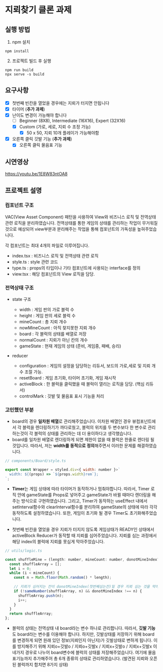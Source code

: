 # 지뢰찾기 클론 과제

## 실행 방법

1. npm 설치
```
npm install
```

2. 프로젝트 빌드 후 실행
```
npm run build
npx serve -s build
```

## 요구사항
- [x] 첫번째 빈칸을 열었을 경우에는 지뢰가 터지면 안됩니다
- [x] 타이머 (**추가 과제**)
- [x] 난이도 변경이 가능해야 합니다
    - [ ] Beginner (8X8), Intermediate (16X16), Expert (32X16)
    - [x] Custom (가로, 세로, 지뢰 수 조정 가능)
        - [x] 50 x 50, 지뢰 10개 플레이가 가능해야함
- [x] 오른쪽 클릭 깃발 기능 (**추가 과제**)
    - [x] 오른쪽 클릭 물음표 기능

## 시연영상

https://youtu.be/1E8W83ntOA8



## 프로젝트 설명

### 컴포넌트 구조

VAC(View Asset Component) 패턴을 사용하여 View와 비즈니스 로직 및 전역상태 관련 로직을 분리하였습니다.
전역상태를 통한 게임의 상태를 관리하는 작업이 무거워질 것으로 예상되어 view부분과 분리해주는 작업을 통해 컴포넌트의 가독성을 높혀주었습니다.



각 컴포넌트는 최대 4개의 파일로 이루어집니다.

- index.tsx : 비즈니스 로직 및 전역상태 관련 로직
- style.ts : style 관련 코드
- type.ts : props의 타입이나 기타 컴포넌트에 사용되는 interface를 정의
- view.tsx : 해당 컴포넌트의 View 로직을 담당.


### 전역상태 구조

- state 구조
    - width : 게임 판의 가로 블럭 수
    - height : 게임 판의 세로 블럭 수
    - mineCount : 총 지뢰 개수
    - nowMineCount : 아직 찾지못한 지뢰 개수
    - board : 각 블럭의 상태를 배열로 저장
    - normalCount : 지뢰가 아닌 칸의 개수
    - gameState : 현재 게임의 상태 (준비, 게임중, 패배, 승리)

- reducer
    - configuration : 게임의 설정을 담당하는 리듀서, 보드의 가로,세로 및 지뢰 개수 조절 가능.
    - resetBoard : 게임 초기화, 타이머 초기화, 게임 재시작
    - activeBlock : 한 블럭을 클릭했을 때 블럭이 열리는 로직을 담당. (핵심 리듀서)
    - controlMark : 깃발 및 물음표 표시 기능을 처리

### 고민했던 부분

* board의 경우 **일차원 배열**로 관리해주었습니다. 이차원 배열인 경우 뷰컴포넌트에서 각 블럭을 렌더링하기가 까다로웠고, 블럭의 위치를 두 변수보다 한 변수로 관리하는것이 각 블럭의 상태를 관리하는 데 더 용이하다고 생각했습니다. 
* board를 일차원 배열로 렌더링하게 되면 제한이 없을 때 블럭은 한줄로 렌더링 될 것입니다. 따라서, 저는 **width를 동적으로 정의**해주면서 이러한 문제를 해결하였습니다.

```javascript
// components/Board/style.ts

export const Wrapper = styled.div<{ width: number }>`
  width: ${(props) => `${props.width}rem`};
`;
```

* **Timer**는 게임 상태에 따라 타이머가 동작하거나 멈춰야합니다. 따라서, Timer 로직 안에 gameState를 Props로 넣어주고 gameState가 바뀔 때마다 렌더링을 해주는 방식으로 구현하였습니다. 그리고, Timer가 동작하는 useEffect 내에서 setInterval함수와 clearInterval함수를 분리하여 gameState의 상태에 따라 각각 동작하도록 설정하였습니다. 또한, 게임이 초기화 될 경우 Timer도 초기화해주었습니다.

* 첫번째 빈칸을 열었을 경우 지뢰가 터지지 않도록 게임상태가 READY인 상태에서 activeBlock Reducer가 동작할 때 지뢰를 심어주었습니다. 지뢰를 심는 과정에서 해당 index의 블럭에 지뢰를 못심게 막아주었습니다.
```javascript
// utils/logic.ts

const shuffleMine = (length: number, mineCount: number, donotMineIndex?: number): number[] => {
  const shuffleArray = [];
  let i = 0;
  while (i < mineCount) {
    const n = Math.floor(Math.random() * length);
    
    // 지뢰가 심어지는 칸이 donotMineIndex(첫번째심는칸)일 경우 지뢰 심는 것을 막아주었습니다.
    if (!sameNumber(shuffleArray, n) && donotMineIndex !== n) {
      shuffleArray.push(n);
      i++;
    }
  }
  return shuffleArray;
};
```

* 블럭의 상태는 전역상태 내 board라는 변수 하나로 관리합니다. 따라서, **깃발 기능**도 board라는 변수를 이용해야 합니다. 하지만, 깃발상태를 저장하기 위해 board를 변경하게 되면 원래 있던 정보(지뢰인지 아닌지)가 깃발상태로 변하게 됩니다. 이를 방지해주기 위해 지뢰o+깃발o / 지뢰o+깃발x / 지뢰x+깃발o / 지뢰x+깃발x 이 네가지 경우로 나누어 board변수에 블럭의 상태를 저장해주었습니다. 여기에 물음표기능까지 추가해주어 총 6개 종류의 상태로 관리하였습니다. (발견된 지뢰와 오픈된 블럭까지 합치면 8가지 상태)